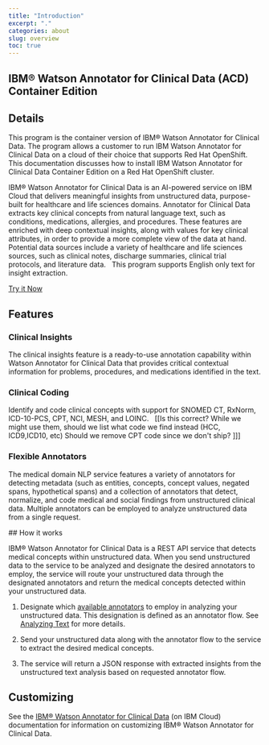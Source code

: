 ```yaml
---
title: "Introduction"
excerpt: "."
categories: about
slug: overview
toc: true
---
```

## IBM&reg; Watson Annotator for Clinical Data (ACD) Container Edition

## Details

This program is the container version of IBM® Watson Annotator for Clinical Data.
The program allows a customer to run IBM Watson Annotator for Clinical Data on a cloud of their choice that supports Red Hat OpenShift.
This documentation discusses how to install IBM Watson Annotator for Clinical Data Container Edition on a Red Hat OpenShift cluster.

IBM® Watson Annotator for Clinical Data is an AI-powered service on IBM Cloud that delivers meaningful insights from unstructured data, purpose-built for healthcare and life sciences domains.
Annotator for Clinical Data extracts key clinical concepts from natural language text, such as conditions, medications, allergies, and procedures.
These features are enriched with deep contextual insights, along with values for key clinical attributes, in order to provide a more complete view of the data at hand.
Potential data sources include a variety of healthcare and life sciences sources, such as clinical notes, discharge summaries, clinical trial protocols, and literature data.
 
This program supports English only text for insight extraction. 

[Try it Now](https://acd-try-it-out.mybluemix.net/preview)

## Features

### Clinical Insights

The clinical insights feature is a ready-to-use annotation capability within Watson Annotator for Clinical Data that provides critical contextual information for problems, procedures, and medications identified in the text.

### Clinical Coding

Identify and code clinical concepts with support for SNOMED CT, RxNorm, ICD-10-PCS, CPT, NCI, MESH, and LOINC.   [[Is this correct? While we might use them, should we list what code we find instead (HCC, ICD9,ICD10, etc) Should we remove CPT code since we don't ship? ]]]

### Flexible Annotators

The medical domain NLP service features a variety of annotators for detecting metadata (such as entities, concepts, concept values, negated spans, hypothetical spans)
and a collection of annotators that detect, normalize, and code medical and social findings from unstructured clinical data. Multiple annotators can be employed
to analyze unstructured data from a single request.

## How it works

IBM® Watson Annotator for Clinical Data is a REST API service that detects medical concepts within unstructured data.
When you send unstructured data to the service to be analyzed and designate the desired annotators to employ,
the service will route your unstructured data through the designated annotators and return the medical concepts detected within your unstructured data.

1. Designate which [available annotators](https://cloud.ibm.com/docs/wh-acd?topic=wh-acd-overview#available-annotators) to employ in analyzing your unstructured data.
   This designation is defined as an annotator flow. See [Analyzing Text](https://cloud.ibm.com/docs/wh-acd?topic=wh-acd-analyze_text) for more details.

2. Send your unstructured data along with the annotator flow to the service to extract the desired medical concepts.

3. The service will return a JSON response with extracted insights from the unstructured text analysis based on requested annotator flow.

## Customizing

See the [IBM® Watson Annotator for Clinical Data](https://cloud.ibm.com/docs/wh-acd?topic=wh-acd-customizing) (on IBM Cloud) documentation for information on customizing IBM® Watson Annotator for Clinical Data.
